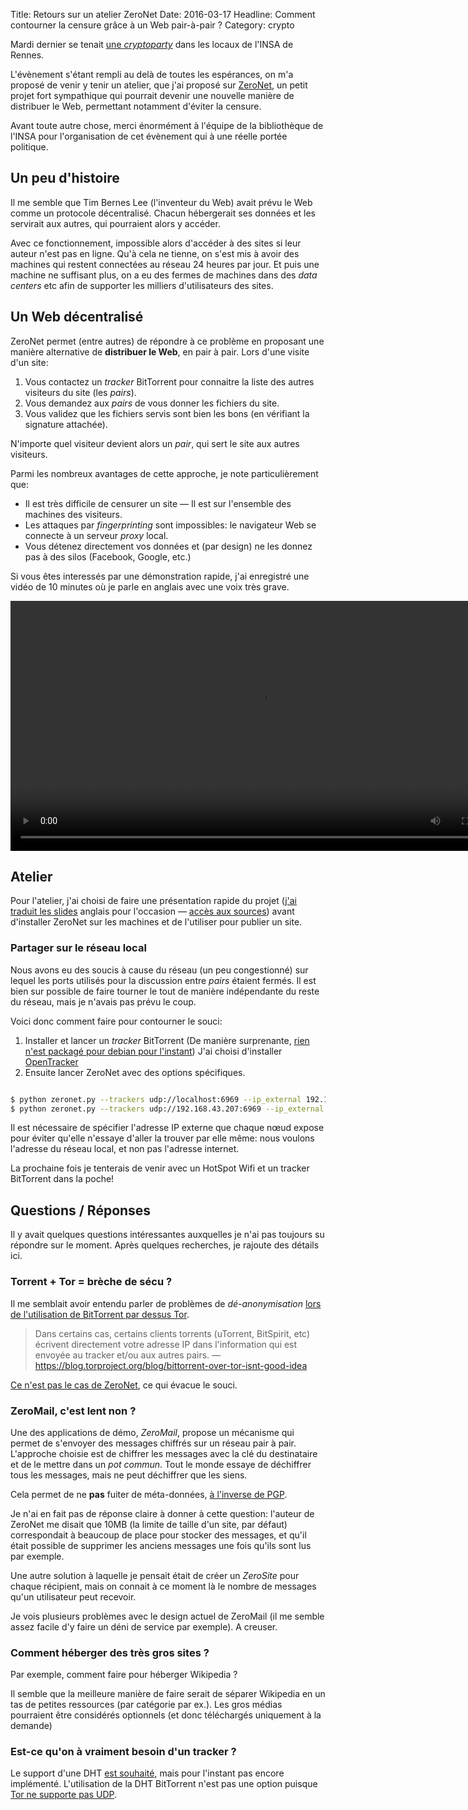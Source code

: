 Title: Retours sur un atelier ZeroNet
Date: 2016-03-17
Headline: Comment contourner la censure grâce à un Web pair-à-pair ?
Category: crypto

Mardi dernier se tenait [une *cryptoparty*](http://biblio.insa-rennes.fr/crypto)
dans les locaux de l'INSA de Rennes.

L'évènement s'étant rempli au delà de toutes les espérances, on m'a proposé de
venir y tenir un atelier, que j'ai proposé sur [ZeroNet](https://zeronet.io), un
petit projet fort sympathique qui pourrait devenir une nouvelle manière de
distribuer le Web, permettant notamment d'éviter la censure.

Avant toute autre chose, merci énormément à l'équipe de la bibliothèque de
l'INSA pour l'organisation de cet évènement qui à une réelle portée politique.

## Un peu d'histoire

Il me semble que Tim Bernes Lee (l'inventeur du Web) avait prévu le Web comme un
protocole décentralisé. Chacun hébergerait ses données et les servirait aux
autres, qui pourraient alors y accéder.

Avec ce fonctionnement, impossible alors d'accéder à des sites si leur auteur
n'est pas en ligne. Qu'à cela ne tienne, on s'est mis à avoir des machines qui
restent connectées au réseau 24 heures par jour. Et puis une machine ne
suffisant plus, on a eu des fermes de machines dans des *data centers* etc afin
de supporter les milliers d'utilisateurs des sites.

## Un Web décentralisé

ZeroNet permet (entre autres) de répondre à ce problème en proposant une manière
alternative de **distribuer le Web**, en pair à pair. Lors d'une visite d'un
site:

1. Vous contactez un *tracker* BitTorrent pour connaitre la liste des autres
   visiteurs du site (les *pairs*).
2. Vous demandez aux *pairs* de vous donner les fichiers du site.
3. Vous validez que les fichiers servis sont bien les bons (en vérifiant la
   signature attachée).

N'importe quel visiteur devient alors un *pair*, qui sert le site aux autres
visiteurs.

Parmi les nombreux avantages de cette approche, je note particulièrement que:

- Il est très difficile de censurer un site — Il est sur l'ensemble des machines
  des visiteurs.
- Les attaques par *fingerprinting* sont impossibles: le navigateur Web se
  connecte à un serveur *proxy* local.
- Vous détenez directement vos données et (par design) ne les donnez pas à des
  silos (Facebook, Google, etc.)

Si vous êtes interessés par une démonstration rapide, j'ai enregistré une vidéo
de 10 minutes où je parle en anglais avec une voix très grave.

<video controls="" src="http://alexis.notmyidea.org/zeronet.webm" width=800></video>

## Atelier

Pour l'atelier, j'ai choisi de faire une présentation rapide du projet ([j'ai
traduit les slides]({filename}/static/zeronet-presentation-fr.pdf) anglais
pour l'occasion — [accès aux sources](https://docs.google.com/presentation/d/158C_-V1ueNaaKHMBMBgGOVhunb9xrXzB3hC_g1N53c0/edit?usp=sharing))
avant d'installer ZeroNet sur les machines et de l'utiliser pour publier un
site.

### Partager sur le réseau local

Nous avons eu des soucis à cause du réseau (un peu congestionné) sur lequel
les ports utilisés pour la discussion entre *pairs* étaient fermés. Il est bien
sur possible de faire tourner le tout de manière indépendante du reste du réseau,
mais je n'avais pas prévu le coup.

Voici donc comment faire pour contourner le souci:

1. Installer et lancer un *tracker* BitTorrent (De manière surprenante,
   [rien n'est packagé pour debian pour l'instant](https://bugs.debian.org/cgi-bin/bugreport.cgi?bug=685575))
   J'ai choisi d'installer [OpenTracker](http://erdgeist.org/arts/software/opentracker/#build-instructions)
2. Ensuite lancer ZeroNet avec des options spécifiques.

```bash

$ python zeronet.py --trackers udp://localhost:6969 --ip_external 192.168.43.207
$ python zeronet.py --trackers udp://192.168.43.207:6969 --ip_external 192.168.43.172
```

Il est nécessaire de spécifier l'adresse IP externe que chaque nœud expose pour
éviter qu'elle n'essaye d'aller la trouver par elle même: nous voulons l'adresse
du réseau local, et non pas l'adresse internet.

La prochaine fois je tenterais de venir avec un HotSpot Wifi et un tracker
BitTorrent dans la poche!

## Questions / Réponses

Il y avait quelques questions intéressantes auxquelles je n'ai pas toujours su
répondre sur le moment. Après quelques recherches, je rajoute des détails ici.

### Torrent + Tor = brèche de sécu ?

Il me semblait avoir entendu parler de problèmes de *dé-anonymisation*
[lors de l'utilisation de BitTorrent par dessus Tor](https://hal.inria.fr/file/index/docid/471556/filename/TorBT.pdf).

> Dans certains cas, certains clients torrents (uTorrent, BitSpirit, etc)
> écrivent directement votre adresse IP dans l'information qui est envoyée
> au tracker et/ou aux autres pairs.
> — https://blog.torproject.org/blog/bittorrent-over-tor-isnt-good-idea

[Ce n'est pas le cas de ZeroNet](https://github.com/HelloZeroNet/ZeroNet/issues/274), ce qui évacue le souci.

### ZeroMail, c'est lent non ?

Une des applications de démo, *ZeroMail*, propose un mécanisme qui permet de
s'envoyer des messages chiffrés sur un réseau pair à pair. L'approche choisie
est de chiffrer les messages avec la clé du destinataire et de le mettre dans
un *pot commun*. Tout le monde essaye de déchiffrer tous les messages, mais ne
peut déchiffrer que les siens.

Cela permet de ne **pas** fuiter de méta-données, [à l'inverse de PGP]({filename}../crypto/2015.05.pgp-problemes.rst).

Je n'ai en fait pas de réponse claire à donner à cette question: l'auteur de
ZeroNet me disait que 10MB (la limite de taille d'un site, par défaut)
correspondait à beaucoup de place pour stocker des messages, et qu'il était
possible de supprimer les anciens messages une fois qu'ils sont lus par exemple.

Une autre solution à laquelle je pensait était de créer un *ZeroSite* pour
chaque récipient, mais on connait à ce moment là le nombre de messages qu'un
utilisateur peut recevoir.

Je vois plusieurs problèmes avec le design actuel de ZeroMail (il me semble
assez facile d'y faire un déni de service par exemple). A creuser.

### Comment héberger des très gros sites ?

Par exemple, comment faire pour héberger Wikipedia ?

Il semble que la meilleure manière de faire serait de séparer Wikipedia en
un tas de petites ressources (par catégorie par ex.). Les gros médias pourraient
être considérés optionnels (et donc téléchargés uniquement à la demande)

### Est-ce qu'on à vraiment besoin d'un tracker ?

Le support d'une DHT [est souhaité](https://github.com/HelloZeroNet/ZeroNet/issues/57),
mais pour l'instant pas encore implémenté. L'utilisation de la DHT BitTorrent
n'est pas une option puisque [Tor ne supporte pas UDP](https://github.com/HelloZeroNet/ZeroNet/issues/57).
